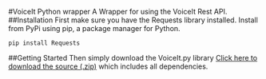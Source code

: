 #VoiceIt Python wrapper
A Wrapper for using the VoiceIt Rest API.
##Installation
First make sure you have the Requests library installed. Install from PyPi using pip, a package manager for Python.
```
pip install Requests
```
##Getting Started
Then simply download the VoiceIt.py library [Click here to download the source
(.zip)](https://siv.voiceprintportal.com/Libraries/VoiceIt.py) which includes all
dependencies.
